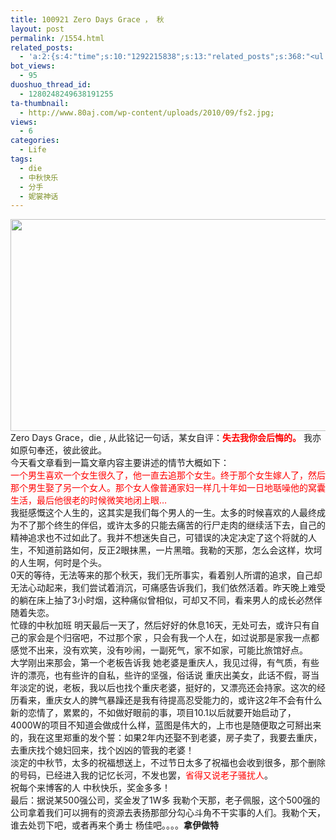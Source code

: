 ```yaml
---
title: 100921 Zero Days Grace ， 秋
layout: post
permalink: /1554.html
related_posts:
  - 'a:2:{s:4:"time";s:10:"1292215838";s:13:"related_posts";s:368:"<ul class="related_post"><li><a href="http://blog.80aj.com/2010/09/20/100920-one-days-grace-%ef%bc%8c-%e7%a7%8b/" title="100920 One Days Grace ， 秋 ">100920 One Days Grace ， 秋 </a></li><li><a href="http://blog.80aj.com/2010/09/19/100919-two-days-grace-%ef%bc%8c-%e7%a7%8b/" title="100919 Two Days Grace ， 秋 ">100919 Two Days Grace ， 秋 </a></li></ul>";}'
bot_views:
  - 95
duoshuo_thread_id:
  - 1280248249638191255
ta-thumbnail:
  - http://www.80aj.com/wp-content/uploads/2010/09/fs2.jpg;
views:
  - 6
categories:
  - Life
tags:
  - die
  - 中秋快乐
  - 分手
  - 妮裳神话
---
```

<div>
  <a href="http://www.80aj.com/wp-content/uploads/2010/09/fs2.jpg"><img class="aligncenter size-full wp-image-1558" title="fs" src="http://www.80aj.com/wp-content/uploads/2010/09/fs2.jpg" alt="" width="587" height="339" /></a>
</div>

<div>
</div>

<div>
</div>

<div>
  Zero Days Grace，die , 从此铭记一句话，某女自评：<strong><span style="color: #ff0000;">失去我你会后悔的。</span></strong> 我亦如原句奉还，彼此彼此。
</div>

<div>
</div>

<div>
  今天看文章看到一篇文章内容主要讲述的情节大概如下：
</div>

<div>
</div>

<div>
  <span style="color: #ff0000;">一个男生喜欢一个女生很久了，他一直去追那个女生。终于那个女生嫁人了，然后那个男生娶了另一个女人。那个女人像普通家妇一样几十年如一日地聒噪他的窝囊生活，最后他很老的时候微笑地闭上眼&#8230;</span>
</div>

<div>
</div>

<div>
  我挺感慨这个人生的，这其实是我们每个男人的一生。太多的时候喜欢的人最终成为不了那个终生的伴侣，或许太多的只能去痛苦的行尸走肉的继续活下去，自己的精神追求也不过如此了。我并不想迷失自己，可错误的决定决定了这个将就的人生，不知道前路如何，反正2眼抹黑，一片黑暗。我勒的天那，怎么会这样，坎坷的人生啊，何时是个头。
</div>

<div>
</div>

<div>
  0天的等待，无法等来的那个秋天，我们无所事实，看着别人所谓的追求，自己却无法心动起来，我们尝试着消沉，可痛感告诉我们，我们依然活着。昨天晚上难受的躺在床上抽了3小时烟，这种痛似曾相似，可却又不同，看来男人的成长必然伴随着失恋。
</div>

<div>
  忙碌的中秋加班 明天最后一天了，然后好好的休息16天，无处可去，或许只有自己的家会是个归宿吧，不过那个家 ，只会有我一个人在，如过说那是家我一点都感觉不出来，没有欢笑，没有吵闹，一副死气，家不如家，可能比旅馆好点。
</div>

<div>
  大学刚出来那会，第一个老板告诉我 她老婆是重庆人，我见过得，有气质，有些许的漂亮，也有些许的自私，些许的坚强，俗话说 重庆出美女，此话不假，哥当年淡定的说，老板，我以后也找个重庆老婆，挺好的，又漂亮还会持家。这次的经历看来，重庆女人的脾气暴躁还是我有待提高忍受能力的，或许这2年不会有什么新的恋情了，累累的，不如做好眼前的事，项目10.1以后就要开始启动了，4000W的项目不知道会做成什么样，蓝图是伟大的，上市也是随便取之可掰出来的，我在这里郑重的发个誓：如果2年内还娶不到老婆，房子卖了，我要去重庆，去重庆找个媳妇回来，找个凶凶的管我的老婆！
</div>

<div>
</div>

<div>
  淡定的中秋节，太多的祝福想送上，不过节日太多了祝福也会收到很多，那个删除的号码，已经进入我的记忆长河，不发也罢，<span style="color: #ff0000;">省得又说老子骚扰人</span>。
</div>

<div>
</div>

<div>
  祝每个来博客的人 中秋快乐，奖金多多！
</div>

<div>
</div>

<div>
  最后：据说某500强公司，奖金发了1W多 我勒个天那，老子佩服，这个500强的公司拿着我们可以拥有的资源去表扬那部分勾心斗角不干实事的人们。我勒个天，谁去处罚下吧，或者再来个勇士 杨佳吧。。。。<strong>拿伊做特</strong>
</div>